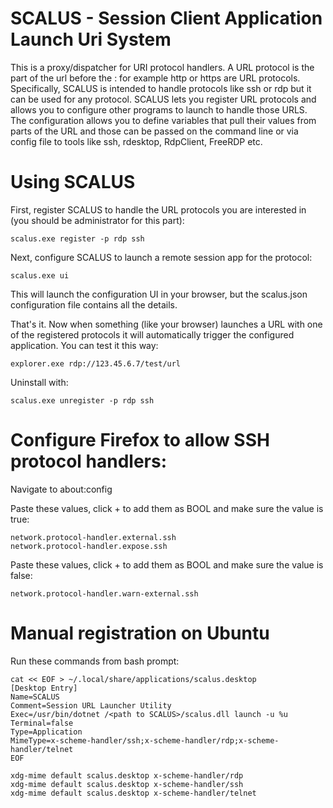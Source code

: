# SCALUS - Session Client Application Launch Uri System

This is a proxy/dispatcher for URI protocol handlers. A URL protocol is the part of the url before the : for example http or https are URL protocols.  Specifically, SCALUS is intended to handle protocols like ssh or rdp but it can be used for any protocol. SCALUS lets you register URL protocols and allows you to configure other programs to launch to handle those URLS. The configuration allows you to define variables that pull their values from parts of the URL and those can be passed on the command line or via config file to tools like ssh, rdesktop, RdpClient, FreeRDP etc.

# Using SCALUS
First, register SCALUS to handle the URL protocols you are interested in (you should be administrator for this part):

```
scalus.exe register -p rdp ssh
```

Next, configure SCALUS to launch a remote session app for the protocol:

```
scalus.exe ui
```

This will launch the configuration UI in your browser, but the scalus.json configuration file contains all the details.

That's it. Now when something (like your browser) launches a URL with one of the registered protocols it will automatically trigger the configured application. You can test it this way:

```
explorer.exe rdp://123.45.6.7/test/url
```

Uninstall with:
```
scalus.exe unregister -p rdp ssh
```


# Configure Firefox to allow SSH protocol handlers:

Navigate to about:config

Paste these values, click + to add them as BOOL and make sure the value is true:
```
network.protocol-handler.external.ssh
network.protocol-handler.expose.ssh
```
Paste these values, click + to add them as BOOL and make sure the value is false:
```
network.protocol-handler.warn-external.ssh
```

# Manual registration on Ubuntu

Run these commands from bash prompt:
```
cat << EOF > ~/.local/share/applications/scalus.desktop
[Desktop Entry]
Name=SCALUS
Comment=Session URL Launcher Utility
Exec=/usr/bin/dotnet /<path to SCALUS>/scalus.dll launch -u %u
Terminal=false
Type=Application
MimeType=x-scheme-handler/ssh;x-scheme-handler/rdp;x-scheme-handler/telnet
EOF

xdg-mime default scalus.desktop x-scheme-handler/rdp
xdg-mime default scalus.desktop x-scheme-handler/ssh
xdg-mime default scalus.desktop x-scheme-handler/telnet
```
